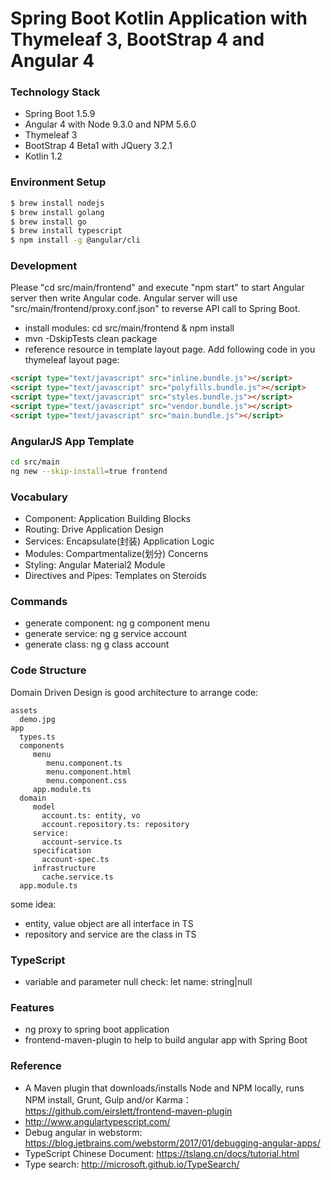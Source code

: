 Spring Boot Kotlin Application with Thymeleaf 3, BootStrap 4 and Angular 4
==========================================================================


### Technology Stack

* Spring Boot 1.5.9
* Angular 4 with Node 9.3.0 and NPM 5.6.0
* Thymeleaf 3
* BootStrap 4 Beta1 with JQuery 3.2.1
* Kotlin 1.2

### Environment Setup

```bash
$ brew install nodejs
$ brew install golang
$ brew install go
$ brew install typescript
$ npm install -g @angular/cli
```

### Development

Please "cd src/main/frontend" and execute "npm start" to start Angular server then write Angular code.
Angular server will use "src/main/frontend/proxy.conf.json" to reverse API call to Spring Boot.

* install modules: cd src/main/frontend & npm install
* mvn -DskipTests clean package
* reference resource in template layout page. Add following code in you thymeleaf layout page:

```html
<script type="text/javascript" src="inline.bundle.js"></script>
<script type="text/javascript" src="polyfills.bundle.js"></script>
<script type="text/javascript" src="styles.bundle.js"></script>
<script type="text/javascript" src="vendor.bundle.js"></script>
<script type="text/javascript" src="main.bundle.js"></script>
```

### AngularJS App Template

```bash
cd src/main
ng new --skip-install=true frontend
```

### Vocabulary

* Component: Application Building Blocks
* Routing: Drive Application Design
* Services: Encapsulate(封装) Application Logic
* Modules: Compartmentalize(划分) Concerns
* Styling: Angular Material2 Module
* Directives and Pipes: Templates on Steroids

### Commands

* generate component: ng g component menu
* generate service: ng g service account
* generate class: ng g class account

### Code Structure
Domain Driven Design is good architecture to arrange code:

```
assets
  demo.jpg
app
  types.ts
  components
     menu
        menu.component.ts
        menu.component.html
        menu.component.css
     app.module.ts
  domain
     model
       account.ts: entity, vo 
       account.repository.ts: repository
     service:
       account-service.ts
     specification
       account-spec.ts
     infrastructure
       cache.service.ts
  app.module.ts
```
some idea:

* entity, value object are all interface in TS
* repository and service are the class in TS

### TypeScript

* variable and parameter null check: let name: string|null

### Features

* ng proxy to spring boot application
* frontend-maven-plugin to help to build angular app with Spring Boot

### Reference

* A Maven plugin that downloads/installs Node and NPM locally, runs NPM install, Grunt, Gulp and/or Karma： https://github.com/eirslett/frontend-maven-plugin
* http://www.angulartypescript.com/
* Debug angular in webstorm:  https://blog.jetbrains.com/webstorm/2017/01/debugging-angular-apps/
* TypeScript Chinese Document: https://tslang.cn/docs/tutorial.html
* Type search: http://microsoft.github.io/TypeSearch/

